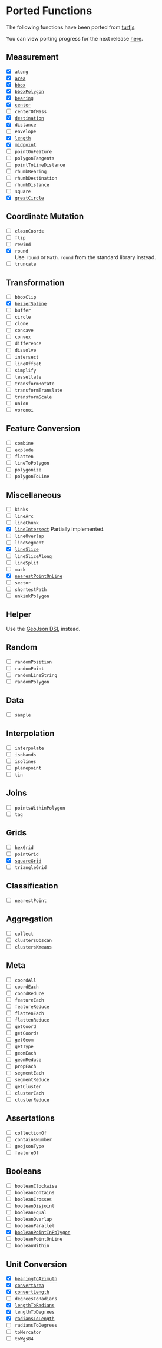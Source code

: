 # Ported Functions

The following functions have been ported from [turfjs](https://turfjs.org/docs/api/along).

You can view porting progress for the next release [here](https://github.com/dellisd/spatial-k/milestone/1).

## Measurement

- [x] [`along`](./api/turf/io.github.elcolto.geokjson.turf/along.html)
- [x] [`area`](./api/turf/io.github.elcolto.geokjson.turf/area.html)
- [x] [`bbox`](./api/turf/io.github.elcolto.geokjson.turf/bbox.html)
- [x] [`bboxPolygon`](./api/turf/io.github.elcolto.geokjson.turf/bbox-polygon.html)
- [x] [`bearing`](./api/turf/io.github.elcolto.geokjson.turf/bearing.html)
- [x] [`center`](./api/turf/io.github.elcolto.geokjson.turf/center.html)
- [ ] `centerOfMass`
- [x] [`destination`](./api/turf/io.github.elcolto.geokjson.turf/destination.html)
- [x] [`distance`](./api/turf/io.github.elcolto.geokjson.turf/distance.html)
- [ ] `envelope`
- [x] [`length`](./api/turf/io.github.elcolto.geokjson.turf/length.html)
- [x] [`midpoint`](./api/turf/io.github.elcolto.geokjson.turf/midpoint.html)
- [ ] `pointOnFeature`
- [ ] `polygonTangents`
- [ ] `pointToLineDistance`
- [ ] `rhumbBearing`
- [ ] `rhumbDestination`
- [ ] `rhumbDistance`
- [ ] `square`
- [x] [`greatCircle`](./api/turf/io.github.elcolto.geokjson.turf/great-circle.html)

## Coordinate Mutation

- [ ] `cleanCoords`
- [ ] `flip`
- [ ] `rewind`
- [x] `round`  
Use `round` or `Math.round` from the standard library instead.
- [ ] `truncate`

## Transformation

- [ ] `bboxClip`
- [x] [`bezierSpline`](./api/turf/io.github.elcolto.geokjson.turf/bezier-spline.html)
- [ ] `buffer`
- [ ] `circle`
- [ ] `clone`
- [ ] `concave`
- [ ] `convex`
- [ ] `difference`
- [ ] `dissolve`
- [ ] `intersect`
- [ ] `lineOffset`
- [ ] `simplify`
- [ ] `tessellate`
- [ ] `transformRotate`
- [ ] `transformTranslate`
- [ ] `transformScale`
- [ ] `union`
- [ ] `voronoi`

## Feature Conversion

- [ ] `combine`
- [ ] `explode`
- [ ] `flatten`
- [ ] `lineToPolygon`
- [ ] `polygonize`
- [ ] `polygonToLine`

## Miscellaneous

- [ ] `kinks`
- [ ] `lineArc`
- [ ] `lineChunk`
- [x] [`lineIntersect`](./api/turf/io.github.elcolto.geokjson.turf/line-intersect.html)
  Partially implemented.
- [ ] `lineOverlap`
- [ ] `lineSegment`
- [x] [`lineSlice`](./api/turf/io.github.elcolto.geokjson.turf/line-slice.html)
- [ ] `lineSliceAlong`
- [ ] `lineSplit`
- [ ] `mask`
- [x] [`nearestPointOnLine`](./api/turf/io.github.elcolto.geokjson.turf/nearest-point-on-line.html)
- [ ] `sector`
- [ ] `shortestPath`
- [ ] `unkinkPolygon`

## Helper

Use the [GeoJson DSL](./geojson-dsl) instead.

## Random

- [ ] `randomPosition`
- [ ] `randomPoint`
- [ ] `randomLineString`
- [ ] `randomPolygon`

## Data

- [ ] `sample`

## Interpolation

- [ ] `interpolate`
- [ ] `isobands`
- [ ] `isolines`
- [ ] `planepoint`
- [ ] `tin`

## Joins

- [ ] `pointsWithinPolygon`
- [ ] `tag`

## Grids

- [ ] `hexGrid`
- [ ] `pointGrid`
- [x] [`squareGrid`](./api/turf/io.github.elcolto.geokjson.turf/square-grid.html)
- [ ] `triangleGrid`

## Classification

- [ ] `nearestPoint`

## Aggregation

- [ ] `collect`
- [ ] `clustersDbscan`
- [ ] `clustersKmeans`

## Meta

- [ ] `coordAll`
- [ ] `coordEach`
- [ ] `coordReduce`
- [ ] `featureEach`
- [ ] `featureReduce`
- [ ] `flattenEach`
- [ ] `flattenReduce`
- [ ] `getCoord`
- [ ] `getCoords`
- [ ] `getGeom`
- [ ] `getType`
- [ ] `geomEach`
- [ ] `geomReduce`
- [ ] `propEach`
- [ ] `segmentEach`
- [ ] `segmentReduce`
- [ ] `getCluster`
- [ ] `clusterEach`
- [ ] `clusterReduce`

## Assertations

- [ ] `collectionOf`
- [ ] `containsNumber`
- [ ] `geojsonType`
- [ ] `featureOf`

## Booleans

- [ ] `booleanClockwise`
- [ ] `booleanContains`
- [ ] `booleanCrosses`
- [ ] `booleanDisjoint`
- [ ] `booleanEqual`
- [ ] `booleanOverlap`
- [ ] `booleanParallel`
- [x] [`booleanPointInPolygon`](./api/turf/io.github.elcolto.geokjson.turf/boolean-point-in-polygon.html)
- [ ] `booleanPointOnLine`
- [ ] `booleanWithin`

## Unit Conversion

- [x] [`bearingToAzimuth`](./api/turf/io.github.elcolto.geokjson.turf/bearing-to-azimuth.html)
- [x] [`convertArea`](./api/turf/io.github.elcolto.geokjson.turf/convert-area.html)
- [x] [`convertLength`](./api/turf/io.github.elcolto.geokjson.turf/convert-length.html)
- [ ] `degreesToRadians`
- [x] [`lengthToRadians`](./api/turf/io.github.elcolto.geokjson.turf/length-to-radians.html)
- [x] [`lengthToDegrees`](./api/turf/io.github.elcolto.geokjson.turf/length-to-degrees.html)
- [x] [`radiansToLength`](./api/turf/io.github.elcolto.geokjson.turf/radians-to-length.html)
- [ ] `radiansToDegrees`
- [ ] `toMercator`
- [ ] `toWgs84`
